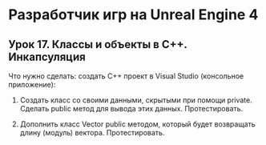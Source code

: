 # Разработчик игр на Unreal Engine 4

## Урок 17. Классы и объекты в С++. Инкапсуляция
Что нужно сделать:
создать C++ проект в Visual Studio (консольное приложение):

1. Создать класс со своими данными, скрытыми при помощи private. Сделать public метод для вывода этих данных. Протестировать.

2. Дополнить класс Vector public методом, который будет возвращать длину (модуль) вектора. Протестировать.